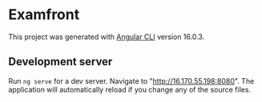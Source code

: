 # Examfront

This project was generated with [Angular CLI](https://github.com/angular/angular-cli) version 16.0.3.

## Development server

Run `ng serve` for a dev server. Navigate to "http://16.170.55.198:8080". The application will automatically reload if you change any of the source files.

